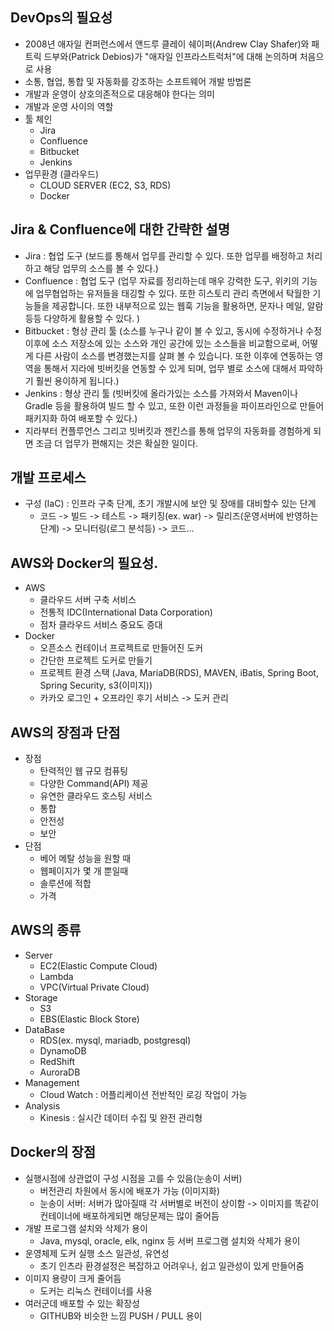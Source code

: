 ## DevOps의 필요성

- 2008년 애자일 컨퍼런스에서 앤드루 클레이 쉐이퍼(Andrew Clay Shafer)와 패트릭 드부와(Patrick Debios)가 "애자일 인프라스트럭처"에 대해 논의하며 처음으로 사용
- 소통, 협업, 통합 및 자동화를 강조하는 소프트웨어 개발 방법론
- 개발과 운영이 상호의존적으로 대응해야 한다는 의미
- 개발과 운영 사이의 역할
- 툴 체인
  - Jira
  - Confluence
  - Bitbucket
  - Jenkins
- 업무환경 (클라우드)
  - CLOUD SERVER (EC2, S3, RDS)
  - Docker

## Jira & Confluence에 대한 간략한 설명

- Jira : 협업 도구 (보드를 통해서 업무를 관리할 수 있다. 또한 업무를 배정하고 처리하고 해당 업무의 소스를 볼 수 있다.)
- Confluence : 협업 도구 (업무 자료를 정리하는데 매우 강력한 도구, 위키의 기능에 업무협업하는 유저들을 태깅할 수 있다. 또한 히스토리 관리 측면에서 탁월한 기능들을 제공합니다. 또한 내부적으로 있는 웹훅 기능을 활용하면, 문자나 메일, 알람등등 다양하게 활용할 수 있다. )
- Bitbucket : 형상 관리 툴 (소스를 누구나 같이 볼 수 있고, 동시에 수정하거나
  수정 이후에 소스 저장소에 있는 소스와 개인 공간에 있는 소스들을 비교함으로써, 어떻게 다른 사람이 소스를 변경했는지를 살펴 볼 수 있습니다. 또한 이후에 연동하는 영역을 통해서 지라에 빗버킷을 연동할 수 있게 되며,
  업무 별로 소스에 대해서 파악하기 훨씬 용이하게 됩니다.)
- Jenkins : 형상 관리 툴 (빗버킷에 올라가있는 소스를 가져와서 Maven이나 Gradle 등을 활용하여 빌드 할 수 있고, 또한 이런 과정들을 파이프라인으로 만들어 패키지화 하여 배포할 수 있다.)
- 지라부터 컨플루언스 그리고 빗버킷과 젠킨스를 통해 업무의 자동화를 경험하게 되면 조금 더 업무가 편해지는 것은 확실한 일이다.

## 개발 프로세스

- 구성 (IaC) : 인프라 구축 단계, 초기 개발시에 보안 및 장애를 대비할수 있는 단계
  - 코드 -> 빌드 -> 테스트 -> 패키징(ex. war) -> 릴리즈(운영서버에 반영하는 단계) -> 모니터링(로그 분석등) -> 코드...

## AWS와 Docker의 필요성.

- AWS
  - 클라우드 서버 구축 서비스
  - 전통적 IDC(International Data Corporation)
  - 점차 클라우드 서비스 중요도 증대
- Docker
  - 오픈소스 컨테이너 프로젝트로 만들어진 도커
  - 간단한 프로젝트 도커로 만들기
  - 프로젝트 환경 스택 (Java, MariaDB(RDS), MAVEN, iBatis, Spring Boot, Spring Security, s3(이미지))
  - 카카오 로그인 + 오프라인 후기 서비스 -> 도커 관리

## AWS의 장점과 단점

- 장점
  - 탄력적인 웹 규모 컴퓨팅
  - 다양한 Command(API) 제공
  - 유연한 클라우드 호스팅 서비스
  - 통합
  - 안전성
  - 보안
- 단점
  - 베어 메탈 성능을 원할 때
  - 웹페이지가 몇 개 뿐일때
  - 솔루션에 적합
  - 가격

## AWS의 종류

- Server
  - EC2(Elastic Compute Cloud)
  - Lambda
  - VPC(Virtual Private Cloud)
- Storage
  - S3
  - EBS(Elastic Block Store)
- DataBase
  - RDS(ex. mysql, mariadb, postgresql)
  - DynamoDB
  - RedShift
  - AuroraDB
- Management
  - Cloud Watch : 어플리케이션 전반적인 로깅 작업이 가능
- Analysis
  - Kinesis : 실시간 데이터 수집 및 완전 관리형

## Docker의 장점

- 실행시점에 상관없이 구성 시점을 고를 수 있음(눈송이 서버)
  - 버전관리 차원에서 동시에 배포가 가능 (이미지화)
  - 눈송이 서버: 서버가 많아질때 각 서버별로 버전이 상이함 -> 이미지를 똑같이 컨테이너에 배포하게되면 해당문제는 많이 줄어듬
- 개발 프로그램 설치와 삭제가 용이
  - Java, mysql, oracle, elk, nginx 등 서버 프로그램 설치와 삭제가 용이
- 운영체제 도커 실행 소스 일관성, 유연성
  - 초기 인츠라 환경설정은 복잡하고 어려우나, 쉽고 일관성이 있게 만들어줌
- 이미지 용량이 크게 줄어듬
  - 도커는 리눅스 컨테이너를 사용
- 여러군데 배포할 수 있는 확장성
  - GITHUB와 비슷한 느낌 PUSH / PULL 용이
